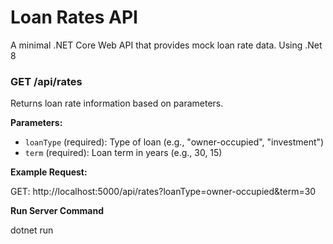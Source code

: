 # Loan Rates API

A minimal .NET Core Web API that provides mock loan rate data. Using .Net 8

### GET /api/rates

Returns loan rate information based on parameters.

**Parameters:**

- `loanType` (required): Type of loan (e.g., "owner-occupied", "investment")
- `term` (required): Loan term in years (e.g., 30, 15)

**Example Request:**

GET: http://localhost:5000/api/rates?loanType=owner-occupied&term=30

**Run Server Command**

dotnet run

